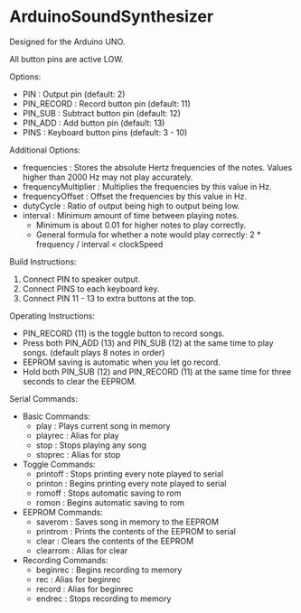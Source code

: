 # ArduinoSoundSynthesizer

Designed for the Arduino UNO.

All button pins are active LOW.

Options: 
 * PIN                  : Output pin (default: 2)
 * PIN_RECORD           : Record button pin (default: 11)
 * PIN_SUB              : Subtract button pin (default: 12)
 * PIN_ADD              : Add button pin (default: 13)
 * PINS                 : Keyboard button pins (default: 3 - 10)

Additional Options: 
 * frequencies          : Stores the absolute Hertz frequencies of the notes. Values higher than 2000 Hz may not play accurately.
 * frequencyMultiplier  : Multiplies the frequencies by this value in Hz.
 * frequencyOffset      : Offset the frequencies by this value in Hz.
 * dutyCycle            : Ratio of output being high to output being low.
 * interval             : Minimum amount of time between playing notes.
    * Minimum is about 0.01 for higher notes to play correctly.
    * General formula for whether a note would play correctly: 2 * frequency / interval < clockSpeed

Build Instructions: 
1. Connect PIN to speaker output. 
1. Connect PINS to each keyboard key.
1. Connect PIN 11 - 13 to extra buttons at the top.

Operating Instructions: 
* PIN_RECORD (11) is the toggle button to record songs.
* Press both PIN_ADD (13) and PIN_SUB (12) at the same time to play songs. (default plays 8 notes in order)
* EEPROM saving is automatic when you let go record.
* Hold both PIN_SUB (12) and PIN_RECORD (11) at the same time for three seconds to clear the EEPROM.

Serial Commands: 
 * Basic Commands: 
   * play     : Plays current song in memory
   * playrec  : Alias for play
   * stop     : Stops playing any song
   * stoprec  : Alias for stop
* Toggle Commands: 
   * printoff : Stops printing every note played to serial
   * printon  : Begins printing every note played to serial
   * romoff   : Stops automatic saving to rom
   * romon    : Begins automatic saving to rom
* EEPROM Commands: 
   * saverom  : Saves song in memory to the EEPROM
   * printrom : Prints the contents of the EEPROM to serial
   * clear    : Clears the contents of the EEPROM
   * clearrom : Alias for clear
* Recording Commands: 
   * beginrec : Begins recording to memory
   * rec      : Alias for beginrec
   * record   : Alias for beginrec
   * endrec   : Stops recording to memory
